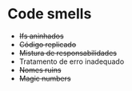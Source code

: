 # Code smells

- ~~Ifs aninhados~~
- ~~Código replicado~~
- ~~Mistura de responsabilidades~~
- Tratamento de erro inadequado
- ~~Nomes ruins~~
- ~~Magic numbers~~